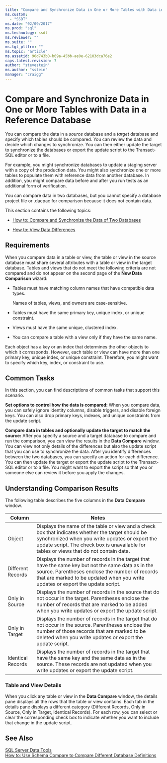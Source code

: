 ```yaml
---
title: "Compare and Synchronize Data in One or More Tables with Data in a Reference Database | Microsoft Docs"
ms.custom: 
  - "SSDT"
ms.date: "02/09/2017"
ms.prod: "sql"
ms.technology: ssdt
ms.reviewer: ""
ms.suite: ""
ms.tgt_pltfrm: ""
ms.topic: "article"
ms.assetid: 96d743b0-b69a-45bb-ae0e-62103dca76e2
caps.latest.revision: 7
author: "stevestein"
ms.author: "sstein"
manager: "craigg"
---
```

# Compare and Synchronize Data in One or More Tables with Data in a Reference Database
You can compare the data in a *source* database and a *target* database and specify which tables should be compared. You can review the data and decide which changes to synchronize. You can then either update the target to synchronize the databases or export the update script to the Transact\-SQL editor or to a file.  
  
For example, you might synchronize databases to update a staging server with a copy of the production data. You might also synchronize one or more tables to populate them with reference data from another database. In addition, you might compare data before and after you run tests as an additional form of verification.  
  
You can compare data in two databases, but you cannot specify a database project file or .dacpac for comparison because it does not contain data.  
  
This section contains the following topics:  
  
-   [How to: Compare and Synchronize the Data of Two Databases](../ssdt/how-to-compare-and-synchronize-the-data-of-two-databases.md)  
  
-   [How to: View Data Differences](../ssdt/how-to-view-data-differences.md)  
  
## Requirements  
When you compare data in a table or view, the table or view in the source database must share several attributes with a table or view in the target database. Tables and views that do not meet the following criteria are not compared and do not appear on the second page of the **New Data Comparison** wizard:  
  
-   Tables must have matching column names that have compatible data types.  
  
    Names of tables, views, and owners are case-sensitive.  
  
-   Tables must have the same primary key, unique index, or unique constraint.  
  
-   Views must have the same unique, clustered index.  
  
-   You can compare a table with a view only if they have the same name.  
  
Each object has a key or an index that determines the other objects to which it corresponds. However, each table or view can have more than one primary key, unique index, or unique constraint. Therefore, you might want to specify which key, index, or constraint to use.  
  
## Common Tasks  
In this section, you can find descriptions of common tasks that support this scenario.  
  
**Set options to control how the data is compared:** When you compare data, you can safely ignore identity columns, disable triggers, and disable foreign keys. You can also drop primary keys, indexes, and unique constraints from the update script.  
  
**Compare data in tables and optionally update the target to match the source:** After you specify a source and a target database to compare and run the comparison, you can view the results in the **Data Compare** window. You can view not only details of the differences but also the update script that you can use to synchronize the data. After you identify differences between the two databases, you can specify an action for each difference. You can then update the target or export the update script to the Transact\-SQL editor or to a file. You might want to export the script so that you or someone else can review it before you apply the changes.  
  
## <a name="UnderstandingDataCompareResults"></a>Understanding Comparison Results  
The following table describes the five columns in the **Data Compare** window.  
  
|Column|Notes|  
|----------|---------|  
|Object|Displays the name of the table or view and a check box that indicates whether the target should be synchronized when you write updates or export the update script. The check box is unavailable for tables or views that do not contain data.|  
|Different Records|Displays the number of records in the target that have the same key but not the same data as in the source. Parentheses enclose the number of records that are marked to be updated when you write updates or export the update script.|  
|Only in Source|Displays the number of records in the source that do not occur in the target. Parentheses enclose the number of records that are marked to be added when you write updates or export the update script.|  
|Only in Target|Displays the number of records in the target that do not occur in the source. Parentheses enclose the number of those records that are marked to be deleted when you write updates or export the update script.|  
|Identical Records|Displays the number of records in the target that have the same key and the same data as in the source. These records are not updated when you write updates or export the update script.|  
  
### Table and View Details  
When you click any table or view in the **Data Compare** window, the details pane displays all the rows that the table or view contains. Each tab in the details pane displays a different category (Different Records, Only in Source, Only in Target, Identical Records). For each row, you can select or clear the corresponding check box to indicate whether you want to include that change in the update script.  
  
## See Also  
[SQL Server Data Tools](../ssdt/sql-server-data-tools.md)  
[How to: Use Schema Compare to Compare Different Database Definitions](../ssdt/how-to-use-schema-compare-to-compare-different-database-definitions.md)  
  
